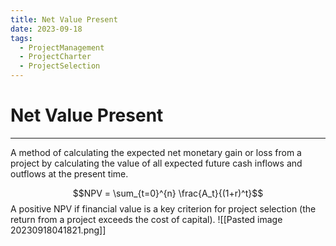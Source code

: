 ```yaml
---
title: Net Value Present
date: 2023-09-18
tags:
  - ProjectManagement
  - ProjectCharter
  - ProjectSelection
---
```


# Net Value Present

---

A method of calculating the expected net monetary gain or loss from a project by calculating the value of all expected future cash inflows and outflows at the present time.

$$NPV = \sum_{t=0}^{n} \frac{A_t}{(1+r)^t}$$
A positive NPV if financial value is a key criterion for project selection (the return from a project exceeds the cost of capital).
![[Pasted image 20230918041821.png]]
